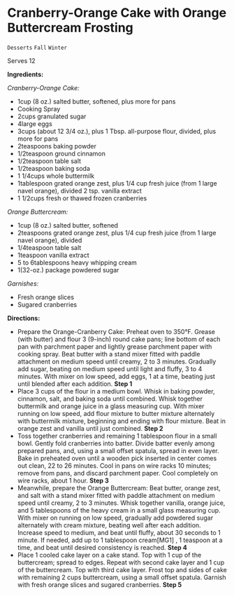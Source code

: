 # Cranberry-Orange Cake with Orange Buttercream Frosting

`Desserts` `Fall` `Winter`

Serves 12

**Ingredients:**

_Cranberry-Orange Cake:_

- 1cup (8 oz.) salted butter, softened, plus more for pans
- Cooking Spray
- 2cups granulated sugar
- 4large eggs
- 3cups (about 12 3/4 oz.), plus 1 Tbsp. all-purpose flour, divided, plus more for pans
- 2teaspoons baking powder
- 1/2teaspoon ground cinnamon
- 1/2teaspoon table salt
- 1/2teaspoon baking soda
- 1 1/4cups whole buttermilk
- 1tablespoon grated orange zest, plus 1/4 cup fresh juice (from 1 large navel orange), divided 2 tsp. vanilla extract
- 1 1/2cups fresh or thawed frozen cranberries

_Orange Buttercream:_

- 1cup (8 oz.) salted butter, softened
- 2teaspoons grated orange zest, plus 1/4 cup fresh juice (from 1 large navel orange), divided
- 1/4teaspoon table salt
- 1teaspoon vanilla extract
- 5 to 6tablespoons heavy whipping cream
- 1(32-oz.) package powdered sugar

_Garnishes:_

- Fresh orange slices
- Sugared cranberries

**Directions:**

- Prepare the Orange-Cranberry Cake: Preheat oven to 350°F. Grease (with butter) and flour 3 (9-inch) round cake pans; line bottom of each pan with parchment paper and lightly grease parchment paper with cooking spray. Beat butter with a stand mixer fitted with paddle attachment on medium speed until creamy, 2 to 3 minutes. Gradually add sugar, beating on medium speed until light and fluffy, 3 to 4 minutes. With mixer on low speed, add eggs, 1 at a time, beating just until blended after each addition.
    **Step 1**
- Place 3 cups of the flour in a medium bowl. Whisk in baking powder, cinnamon, salt, and baking soda until combined. Whisk together buttermilk and orange juice in a glass measuring cup. With mixer running on low speed, add flour mixture to butter mixture alternately with buttermilk mixture, beginning and ending with flour mixture. Beat in orange zest and vanilla until just combined.
    **Step 2**
- Toss together cranberries and remaining 1 tablespoon flour in a small bowl. Gently fold cranberries into batter. Divide batter evenly among prepared pans, and, using a small offset spatula, spread in even layer. Bake in preheated oven until a wooden pick inserted in center comes out clean, 22 to 26 minutes. Cool in pans on wire racks 10 minutes; remove from pans, and discard parchment paper. Cool completely on wire racks, about 1 hour.
    **Step 3**
- Meanwhile, prepare the Orange Buttercream: Beat butter, orange zest, and salt with a stand mixer fitted with paddle attachment on medium speed until creamy, 2 to 3 minutes. Whisk together vanilla, orange juice, and 5 tablespoons of the heavy cream in a small glass measuring cup. With mixer on running on low speed, gradually add powdered sugar alternately with cream mixture, beating well after each addition. Increase speed to medium, and beat until fluffy, about 30 seconds to 1 minute. If needed, add up to 1 tablespoon cream[MG1] , 1 teaspoon at a time, and beat until desired consistency is reached.
    **Step 4**
- Place 1 cooled cake layer on a cake stand. Top with 1 cup of the buttercream; spread to edges. Repeat with second cake layer and 1 cup of the buttercream. Top with third cake layer. Frost top and sides of cake with remaining 2 cups buttercream, using a small offset spatula. Garnish with fresh orange slices and sugared cranberries.
    **Step 5**
